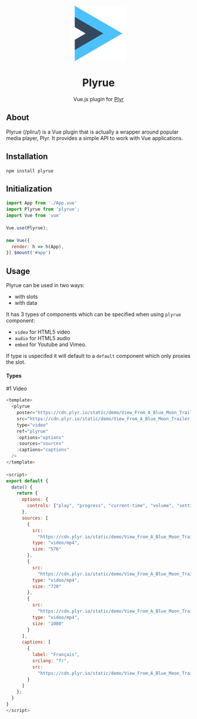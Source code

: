 <p align="center">
  <a href="#">
    <img width="150"src="./docs/logo.png">
  </a>
</p>
<h1 align="center">Plyrue</h1>
<p align="center">Vue.js plugin for <a href="https://plyr.io">Plyr</a></p>

## About
Plyrue (/pliru/) is a Vue plugin that is actually a wrapper around popular media player, Plyr. It provides a simple API to work with Vue applications. 

## Installation 
```
npm install plyrue
```

## Initialization 
```js
import App from './App.vue'
import Plyrue from 'plyrue';
import Vue from 'vue'

Vue.use(Plyrue);

new Vue({
  render: h => h(App),
}).$mount('#app')
```

## Usage

Plyrue can be used in two ways: 
- with slots 
- with data

It has 3 types of components which can be specified when using `plyrue` component:
- `video` for HTML5 video
- `audio` for HTML5 audio
- `embed` for Youtube and Vimeo. 

If type is uspecifed it will default to a `default` component which only proxies the slot. 

#### Types 

#1 Video
```js
<template>
  <plyrue
    poster="https://cdn.plyr.io/static/demo/View_From_A_Blue_Moon_Trailer-HD.jpg"
    src="https://cdn.plyr.io/static/demo/View_From_A_Blue_Moon_Trailer-576p.mp4"
    type="video"
    ref="plyrue"
    :options="options"
    :sources="sources"
    :captions="captions"
  />
</template>

<script>
export default {
  data() {
    return {
      options: {
        controls: ["play", "progress", "current-time", "volume", "settings"]
      },
      sources: [
        {
          src:
            "https://cdn.plyr.io/static/demo/View_From_A_Blue_Moon_Trailer-576p.mp4",
          type: "video/mp4",
          size: "576"
        },
        {
          src:
            "https://cdn.plyr.io/static/demo/View_From_A_Blue_Moon_Trailer-720p.mp4",
          type: "video/mp4",
          size: "720"
        },
        {
          src:
            "https://cdn.plyr.io/static/demo/View_From_A_Blue_Moon_Trailer-1080p.mp4",
          type: "video/mp4",
          size: "1080"
        }
      ],
      captions: [
        {
          label: "Français",
          srclang: "fr",
          src:
            "https://cdn.plyr.io/static/demo/View_From_A_Blue_Moon_Trailer-HD.fr.vtt"
        }
      ]
    };
  }
}
</script>
```